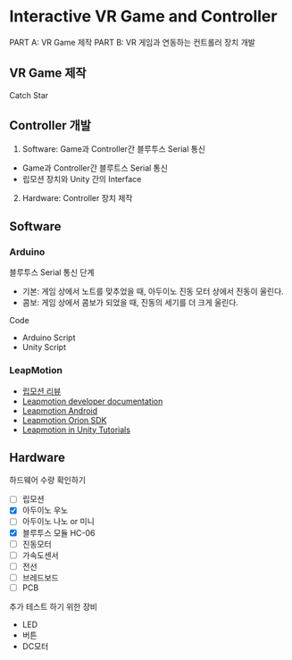 # Interactive VR Game and Controller 

PART A: VR Game 제작
PART B: VR 게임과 연동하는 컨트롤러 장치 개발

## VR Game 제작
Catch Star

## Controller 개발
1. Software: Game과 Controller간 블루투스 Serial 통신
  * Game과 Controller간 블루트스 Serial 통신
  * 립모션 장치와 Unity 간의 Interface  
2. Hardware: Controller 장치 제작   

## Software  

### Arduino
블루투스 Serial 통신
단계 
* 기본: 게임 상에서 노트를 맞추었을 때, 아두이노 진동 모터 상에서 진동이 울린다.
* 콤보: 게임 상에서 콤보가 되었을 때, 진동의 세기를 더 크게 울린다.  

Code
* Arduino Script
* Unity Script

### LeapMotion  

* [립모션 리뷰](https://blog.naver.com/dev4unet/220647478393)
* [Leapmotion developer documentation](https://developer.leapmotion.com/documentation)
* [Leapmotion Android](https://developer.leapmotion.com/android#107)
* [Leapmotion Orion SDK](https://www.leapmotion.com/technology/)
* [Leapmotion in Unity Tutorials](https://www.youtube.com/playlist?list=PLnTTrMDXCsLpjeAYUXdgcpuGBWZSp7vyS)  

## Hardware

하드웨어 수량 확인하기  
- [ ] 립모션  
- [x] 아두이노 우노  
- [ ] 아두이노 나노 or 미니  
- [x] 블루투스 모듈 HC-06  
- [ ] 진동모터  
- [ ] 가속도센서  
- [ ] 전선  
- [ ] 브레드보드  
- [ ] PCB  

추가 테스트 하기 위한 장비
* LED
* 버튼
* DC모터 
